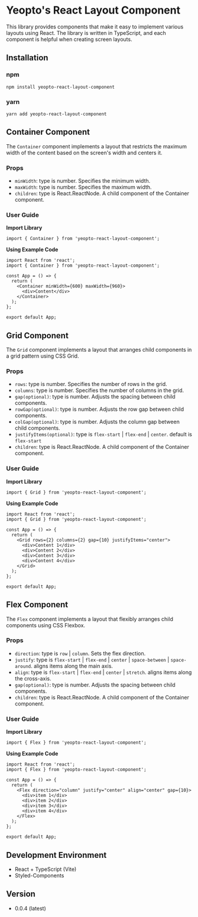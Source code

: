 # Yeopto's React Layout Component

This library provides components that make it easy to implement various layouts using React. The library is written in TypeScript, and each component is helpful when creating screen layouts.

## Installation

### npm

```
npm install yeopto-react-layout-component
```

### yarn

```
yarn add yeopto-react-layout-component
```

## Container Component

The `Container` component implements a layout that restricts the maximum width of the content based on the screen's width and centers it.

### Props

- `minWidth`: type is number. Specifies the minimum width.
- `maxWidth`: type is number. Specifies the maximum width.
- `children`: type is React.ReactNode. A child component of the Container component.

### User Guide

**Import Library**

```tsx
import { Container } from 'yeopto-react-layout-component';
```

**Using Example Code**

```tsx
import React from 'react';
import { Container } from 'yeopto-react-layout-component';

const App = () => {
  return (
    <Container minWidth={600} maxWidth={960}>
      <div>Content</div>
    </Container>
  );
};

export default App;
```

## Grid Component

The `Grid` component implements a layout that arranges child components in a grid pattern using CSS Grid.

### Props

- `rows`: type is number. Specifies the number of rows in the grid.
- `columns`: type is number. Specifies the number of columns in the grid.
- `gap(optional)`: type is number. Adjusts the spacing between child components.
- `rowGap(optional)`: type is number. Adjusts the row gap between child components.
- `colGap(optional)`: type is number. Adjusts the column gap between child components.
- `justifyItems(optional)`: type is `flex-start` | `flex-end` | `center`. default is `flex-start`
- `children`: type is React.ReactNode. A child component of the Container component.

### User Guide

**Import Library**

```tsx
import { Grid } from 'yeopto-react-layout-component';
```

**Using Example Code**

```tsx
import React from 'react';
import { Grid } from 'yeopto-react-layout-component';

const App = () => {
  return (
    <Grid rows={2} columns={2} gap={10} justifyItems="center">
      <div>Content 1</div>
      <div>Content 2</div>
      <div>Content 3</div>
      <div>Content 4</div>
    </Grid>
  );
};

export default App;
```

## Flex Component

The `Flex` component implements a layout that flexibly arranges child components using CSS Flexbox.

### Props

- `direction`: type is `row` | `column`. Sets the flex direction.
- `justify`: type is `flex-start` | `flex-end` | `center` | `space-between` | `space-around`. aligns items along the main axis.
- `align`: type is `flex-start` | `flex-end` | `center` | `stretch`. aligns items along the cross-axis.
- `gap(optional)`: type is number. Adjusts the spacing between child components.
- `children`: type is React.ReactNode. A child component of the Container component.

### User Guide

**Import Library**

```tsx
import { Flex } from 'yeopto-react-layout-component';
```

**Using Example Code**

```tsx
import React from 'react';
import { Flex } from 'yeopto-react-layout-component';

const App = () => {
  return (
    <Flex direction="column" justify="center" align="center" gap={10}>
      <div>item 1</div>
      <div>item 2</div>
      <div>item 3</div>
      <div>item 4</div>
    </Flex>
  );
};

export default App;
```

## Development Environment

- React + TypeScript (Vite)
- Styled-Components

## Version

- 0.0.4 (latest)
